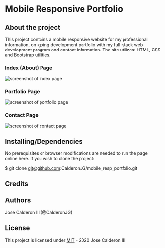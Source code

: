 # Mobile Responsive Portfolio

## About the project
This project contains a mobile responsive website for my professional information, on-going development portfolio with
my full-stack web development program and contact information. The site utilizes: HTML, CSS and Bootstrap utilities.

### Index (About) Page
![screenshot of index page]()


### Portfolio Page
![screenshot of portfolio page]()


### Contact Page
![screenshot of contact page]()


## Installing/Dependencies
No prerequisites or browser modifications are needed to run the page online here.
If you wish to clone the project:

$ git clone git@github.com:CalderonJG/mobile_resp_portfolio.git

## Credits

## Authors
Jose Calderon III (@CalderonJG)

## License
This project is licensed under [MIT](LICENSE) - 2020 Jose Calderon III
